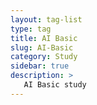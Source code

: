 ```yaml
---
layout: tag-list
type: tag
title: AI Basic
slug: AI-Basic
category: Study
sidebar: true
description: >
   AI Basic study
---
```

